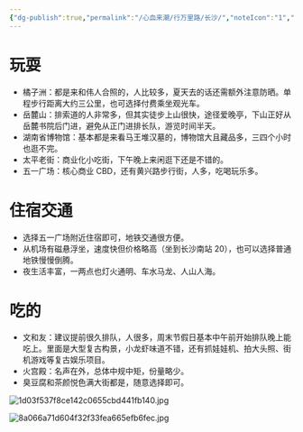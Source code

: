 ```yaml
---
{"dg-publish":true,"permalink":"/心血来潮/行万里路/长沙/","noteIcon":"1","created":"2023-08-31T10:13:50.469+08:00","updated":"2023-09-08T20:48:45.808+08:00"}
---
```



# 玩耍

- 橘子洲：都是来和伟人合照的，人比较多，夏天去的话还需额外注意防晒。单程步行距离大约三公里，也可选择付费乘坐观光车。
- 岳麓山：排索道的人非常多，但其实徒步上山很快，途径爱晚亭，下山正好从岳麓书院后门进，避免从正门进排长队，游览时间半天。
- 湖南省博物馆：基本都是来看马王堆汉墓的，博物馆大且藏品多，三四个小时也逛不完。
- 太平老街：商业化小吃街，下午晚上来闲逛下还是不错的。
- 五一广场：核心商业 CBD，还有黄兴路步行街，人多，吃喝玩乐多。

# 住宿交通

- 选择五一广场附近住宿即可，地铁交通很方便。
- 从机场有磁悬浮坐，速度快但价格略高（坐到长沙南站 20），也可以选择普通地铁慢慢倒腾。
- 夜生活丰富，一两点也灯火通明、车水马龙、人山人海。

# 吃的

- 文和友：建议提前很久排队，人很多，周末节假日基本中午前开始排队晚上能吃上。里面是大型复古构景，小龙虾味道不错，还有抓娃娃机、拍大头照、街机游戏等复古娱乐项目。
- 火宫殿：名声在外，总体中规中矩，份量略少。
- 臭豆腐和茶颜悦色满大街都是，随意选择即可。

![1d03f537f8ce142c0655cbd441fb140.jpg](https://s2.loli.net/2023/08/31/9vkT7oSGJbxZmzD.jpg)

![8a066a71d604f32f33fea665efb6fec.jpg](https://s2.loli.net/2023/08/31/fZ9SKiUGH1DFAxI.jpg)
